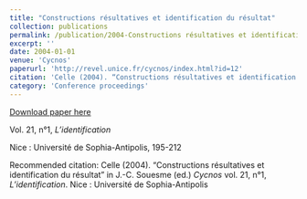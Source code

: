 ```yaml
---
title: "Constructions résultatives et identification du résultat"
collection: publications
permalink: /publication/2004-Constructions résultatives et identification du résultat
excerpt: ''
date: 2004-01-01
venue: 'Cycnos'
paperurl: 'http://revel.unice.fr/cycnos/index.html?id=12'
citation: 'Celle (2004). “Constructions résultatives et identification du résultat” in J.-C. Souesme (ed.) <i>Cycnos</i> vol. 21, n°1, <i>L’identification</i>. Nice : Université de Sophia-Antipolis'
category: 'Conference proceedings'
---
```


<a href='http://revel.unice.fr/cycnos/index.html?id=12'>Download paper here</a>

Vol. 21, n°1, <i>L’identification</i> 

Nice : Université de Sophia-Antipolis, 195-212

Recommended citation: Celle (2004). “Constructions résultatives et identification du résultat” in J.-C. Souesme (ed.) <i>Cycnos</i> vol. 21, n°1, <i>L’identification</i>. Nice : Université de Sophia-Antipolis